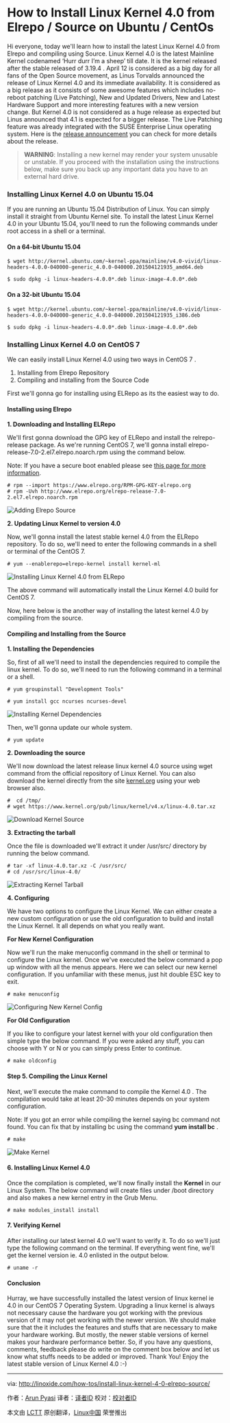 How to Install Linux Kernel 4.0 from Elrepo / Source on Ubuntu / CentOs
================================================================================
Hi everyone, today we'll learn how to install the latest Linux Kernel 4.0 from Elrepo and compiling using Source. Linux Kernel 4.0 is the latest Mainline Kernel codenamed ‘Hurr durr I’m a sheep’ till date. It is the kernel released after the stable released of 3.19.4 . April 12 is considered as a big day for all fans of the Open Source movement, as Linus Torvalds announced the release of Linux Kernel 4.0 and its immediate availability. It is considered as a big release as it consists of some awesome features which includes no-reboot patching (Live Patching), New and Updated Drivers, New and Latest Hardware Support and more interesting features with a new version change. But Kernel 4.0 is not considered as a huge release as expected but Linus announced that 4.1 is expected for a bigger release. The Live Patching feature was already integrated with the SUSE Enterprise Linux operating system. Here is the [release announcement][1] you can check for more details about the release.

> **WARNING**: Installing a new kernel may render your system unusable or unstable. If you proceed with the installation using the instructions below, make sure you back up any important data you have to an external hard drive.

### Installing Linux Kernel 4.0 on Ubuntu 15.04 ###

If you are running an Ubuntu 15.04 Distribution of Linux. You can simply install it straight from Ubuntu Kernel site. To install the latest Linux Kernel 4.0 in your Ubuntu 15.04, you'll need to run the following commands under root access in a shell or a terminal.

#### On a 64-bit Ubuntu 15.04 ####

    $ wget http://kernel.ubuntu.com/~kernel-ppa/mainline/v4.0-vivid/linux-headers-4.0.0-040000-generic_4.0.0-040000.201504121935_amd64.deb

    $ sudo dpkg -i linux-headers-4.0.0*.deb linux-image-4.0.0*.deb

#### On a 32-bit Ubuntu 15.04 ####

    $ wget http://kernel.ubuntu.com/~kernel-ppa/mainline/v4.0-vivid/linux-headers-4.0.0-040000-generic_4.0.0-040000.201504121935_i386.deb

    $ sudo dpkg -i linux-headers-4.0.0*.deb linux-image-4.0.0*.deb

### Installing Linux Kernel 4.0 on CentOS 7 ###

We can easily install Linux Kernel 4.0 using two ways in CentOS 7 .

1. Installing from Elrepo Repository
1. Compiling and installing from the Source Code

First we'll gonna go for installing using ELRepo as its the easiest way to do.

#### Installing using Elrepo ####

**1. Downloading and Installing ELRepo**

We'll first gonna download the GPG key of ELRepo and install the relrepo-release package. As we're running CentOS 7, we'll gonna install elrepo-release-7.0-2.el7.elrepo.noarch.rpm using the command below.

Note: If you have a secure boot enabled please see [this page for more information][2].

    # rpm --import https://www.elrepo.org/RPM-GPG-KEY-elrepo.org
    # rpm -Uvh http://www.elrepo.org/elrepo-release-7.0-2.el7.elrepo.noarch.rpm

![Adding Elrepo Source](http://blog.linoxide.com/wp-content/uploads/2015/04/adding-elrepo.png)

**2. Updating Linux Kernel to version 4.0**

Now, we'll gonna install the latest stable kernel 4.0 from the ELRepo repository. To do so, we'll need to enter the following commands in a shell or terminal of the CentOS 7.

    # yum --enablerepo=elrepo-kernel install kernel-ml

![Installing Linux Kernel 4.0 from ELRepo](http://blog.linoxide.com/wp-content/uploads/2015/04/installing-kernel-4-0-elrepo.png)

The above command will automatically install the Linux Kernel 4.0 build for CentOS 7.

Now, here below is the another way of installing the latest kernel 4.0 by compiling from the source.

#### Compiling and Installing from the Source ####

**1. Installing the Dependencies**

So, first of all we'll need to install the dependencies required to compile the linux kernel. To do so, we'll need to run the following command in a terminal or a shell.

    # yum groupinstall "Development Tools"

    # yum install gcc ncurses ncurses-devel

![Installing Kernel Dependencies](http://blog.linoxide.com/wp-content/uploads/2015/04/installing-dependencies.png)

Then, we'll gonna update our whole system.

    # yum update

**2. Downloading the source**

We'll now download the latest release linux kernel 4.0 source using wget command from the official repository of Linux Kernel. You can also download the kernel directly from the site [kernel.org][3] using your web browser also.

    #  cd /tmp/
    # wget https://www.kernel.org/pub/linux/kernel/v4.x/linux-4.0.tar.xz

![Download Kernel Source](http://blog.linoxide.com/wp-content/uploads/2015/04/download-kernel-source.png)

**3. Extracting the tarball**

Once the file is downloaded we'll extract it under /usr/src/ directory by running the below command.

    # tar -xf linux-4.0.tar.xz -C /usr/src/
    # cd /usr/src/linux-4.0/

![Extracting Kernel Tarball](http://blog.linoxide.com/wp-content/uploads/2015/04/extracting-kernel-tarball.png)

**4. Configuring**

We have two options to configure the Linux Kernel. We can either create a new custom configuration or use the old configuration to build and install the Linux Kernel. It all depends on what you really want.

**For New Kernel Configuration**

Now we'll run the make menuconfig command in the shell or terminal to configure the Linux kernel. Once we've executed the below command a pop up window with all the menus appears. Here we can select our new kernel configuration. If you unfamiliar with these menus, just hit double ESC key to exit.

    # make menuconfig

![Configuring New Kernel Config](http://blog.linoxide.com/wp-content/uploads/2015/04/configuring-new-kernel-config.png)

**For Old Configuration**

If you like to configure your latest kernel with your old configuration then simple type the below command. If you were asked any stuff, you can choose with Y or N or you can simply press Enter to continue.

    # make oldconfig

#### Step 5. Compiling the Linux Kernel ####

Next, we'll execute the make command to compile the Kernel 4.0 . The compilation would take at least 20-30 minutes depends on your system configuration.

Note: If you got an error while compiling the kernel saying bc command not found. You can fix that by installing bc using the command **yum install bc** .

    # make
![Make Kernel](http://blog.linoxide.com/wp-content/uploads/2015/04/make-kernel.png)

#### 6. Installing Linux Kernel 4.0 ####

Once the compilation is completed, we'll now finally install the **Kernel** in our Linux System. The below command will create files under /boot directory and also makes a new kernel entry in the Grub Menu.

    # make modules_install install

#### 7. Verifying Kernel ####

After installing our latest kernel 4.0 we'll want to verify it. To do so we'll just type the following command on the terminal. If everything went fine, we'll get the kernel version ie. 4.0 enlisted in the output below.

    # uname -r

#### Conclusion ####

Hurray, we have successfully installed the latest version of linux kernel ie 4.0 in our CentOS 7 Operating System. Upgrading a linux kernel is always not necessary cause the hardware you got working with the previous version of it may not get working with the newer version. We should make sure that the it includes the features and stuffs that are necessary to make your hardware working. But mostly, the newer stable versions of kernel makes your hardware performance better. So, if you have any questions, comments, feedback please do write on the comment box below and let us know what stuffs needs to be added or improved. Thank You! Enjoy the latest stable version of Linux Kernel 4.0 :-)

--------------------------------------------------------------------------------

via: http://linoxide.com/how-tos/install-linux-kernel-4-0-elrepo-source/

作者：[Arun Pyasi][a]
译者：[译者ID](https://github.com/译者ID)
校对：[校对者ID](https://github.com/校对者ID)

本文由 [LCTT](https://github.com/LCTT/TranslateProject) 原创翻译，[Linux中国](http://linux.cn/) 荣誉推出

[a]:http://linoxide.com/author/arunp/
[1]:http://lkml.iu.edu/hypermail/linux/kernel/1504.1/03198.html
[2]:http://elrepo.org/tiki/SecureBootKey
[3]:http://kernel.org/
